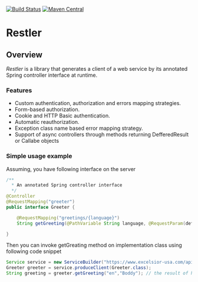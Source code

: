 [![Build Status](https://travis-ci.org/excelsior-oss/restler.svg?branch=master)](https://travis-ci.org/excelsior-oss/restler)
[![Maven Central](https://img.shields.io/maven-central/v/org.restler/restler-core.svg)](https://maven-badges.herokuapp.com/maven-central/org.restler/restler-core)

Restler
=======
 
Overview
--------

*Restler* is a library that generates a client of a web service by its annotated Spring controller interface at runtime. 

### Features
 * Custom authentication, authorization and errors mapping strategies.
 * Form-based authorization.
 * Cookie and HTTP Basic authentication.
 * Automatic reauthorization.
 * Exception class name based error mapping strategy.
 * Support of async controllers through methods returning DefferedResult or Callabe objects

### Simple usage example

Assuming, you have following interface on the server
```java
/** 
  * An annotated Spring controller interface
  */
@Controller
@RequestMapping("greeter")
public interface Greeter {

	@RequestMapping("greetings/{language}")	
	String getGreeting(@PathVariable String language, @RequestParam(defaultValue = "Anonimous") String name); 

}
```

Then you can invoke getGreating method on implementation class using following code snippet
```java
Service service = new ServiceBuilder("https://www.excelsior-usa.com/api").build();
Greeter greeter = service.produceClient(Greeter.class);
String greeting = greeter.getGreeting("en","Boddy"); // the result of https://www.excelsior-usa.com/api/greeter/greetings/en?name=Boddy call
```
